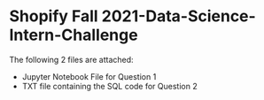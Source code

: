 # Shopify Fall 2021-Data-Science-Intern-Challenge

The following 2 files are attached: 
* Jupyter Notebook File for Question 1
* TXT file containing the SQL code for Question 2
